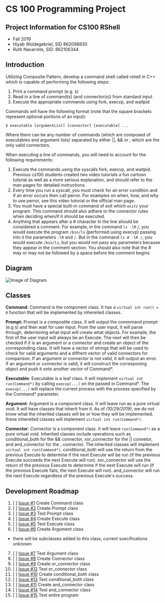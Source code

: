 # CS 100 Programming Project

## Project Information for CS100 RShell
* Fall 2019
* Hiyab Woldegebriel, SID 862098830 
* Ruth Navarrete, SID: 862106344

## Introduction
Utilizing Composite Pattern, develop a command shell called rshell in C++ which is capable of performing the following steps:

1. Print a command prompt (e.g. `$`)
1. Read in a line of command(s) (and connector(s)) from standard input
1. Execute the appropriate commands using fork, execvp, and waitpid

Commands will have the following format (note that the square brackets represent optional portions of an input):

`$ executable [argumentList] [connector] [executable] ...`

Where there can be any number of commands (which are composed of executables and argument lists) separated by either ||, && or ; which are the only valid connectors.

When executing a line of commands, you will need to account for the following requirements:

1. Execute the commands using the syscalls fork, execvp, and waitpid. Previous cs100 students created two video tutorials a fun cartoon tutorial as well as a more serious explanation, and should refer to the man pages for detailed instructions.
2. Every time you run a syscall, you must check for an error condition and if an error occurs then call perror. For examples on when, how, and why to use perror, see this video tutorial or the official man page.
3. You must have a special built-in command of exit which `exits` your program. This command should also adhere to the connector rules when deciding when/if it should be executed.
4. Anything that appears after a # character in the line should be considered a comment. For example, in the command `ls -lR` /, you would execute the program `/bin/ls` (performed using execvp) passing into it the parameters `-lR` and `/`. But in the command `ls # -lR /`, you would execute `/bin/ls`, but you would not pass any parameters because they appear in the comment section. You should also note that the # may or may not be followed by a space before the comment begins

## Diagram
![Image of Diagram](https://github.com/cs100/assignment-yabbie_ruth/blob/master/Design%20Assignment%20Diagram.png)

## Classes
**Command**: Command is the component class. It has a `virtual int run() = 0` function that will be implemented by inhereited classes.

**Prompt:** Prompt is a compostite class. It will output the commmand prompt (e.g `$`) and then wait for user input. From the user input, it will parse through, determining what input will create what objects. For example, the first of the user input will always be an Execute. The next will then be checked if it is an argument or a connector and create an object of the corresponding class. It will have a vector of strings that will be used to check for valid arguments and a diffrent vector of valid connectors for comparison. If an argument or connector is not valid, it will output an error. If an argument or connector is valid, it will construct the corresponing object and push it onto another vector of Command*.

**Executable**: Executable is a leaf class. It will implement `virtual int run(Command*)` by calling `execvp(...)` on the passed in Command*. The `execvp(...)` will replace the current process with the process specified by the Command* parameter.

**Argument**: Argument is a component class. It will leave run as a pure virtual void. It will have classes that inherit from it. As of *(10/29/2019)*, we do not know what the inherited classes will be or how they will be implemented. these inhereited classes will implement `virtual int run(Command*)`.

**Connector**: Connector is a component class. It will leave `run(Command*)` as a pure virtual void. Inherited classes include operations such as conditional_both for the && connector, xor_connector for the || connetor, and and_connector for the ; connector. The inherited classes will implement `virtual int run(Command*)`. conditional_both will use the return from the previous Execute to determine if the next Execute will be run (if the previous Execute succeeds the next Execute will run). xor_connector will use the return of the previous Execute to determine if the next Execute will run (if the previous Execute fails, the next Execute will run). and_connector will run the next Execute regardless of the previous Execute's success.

## Development Roadmap
1. [ ] [Issue #1](https://github.com/cs100/assignment-yabbie_ruth/issues/1#issue-514387114) Create Command class
2. [ ] [Issue #2](https://github.com/cs100/assignment-yabbie_ruth/issues/2#issue-514392464) Create Prompt class
3. [ ] [Issue #3](https://github.com/cs100/assignment-yabbie_ruth/issues/3#issue-514394947) Test Prompt class
4. [ ] [Issue #4](https://github.com/cs100/assignment-yabbie_ruth/issues/4#issue-514395377) Create Execute class
5. [ ] [Issue #5](https://github.com/cs100/assignment-yabbie_ruth/issues/5#issue-514395582) Test Execute class
6. [ ] [Issue #6](https://github.com/cs100/assignment-yabbie_ruth/issues/6#issue-514395775) Create Argument class
  * there will be subclasses added to this class, current soecifications unknown
7. [ ] [Issue #7](https://github.com/cs100/assignment-yabbie_ruth/issues/7#issue-514395889) Test Argument class
8. [ ] [Issue #8](https://github.com/cs100/assignment-yabbie_ruth/issues/8#issue-514396213) Create Connector class
9. [ ] [Issue #9](https://github.com/cs100/assignment-yabbie_ruth/issues/9#issue-514396631) Create or_connector class
10. [ ] [Issue #12](https://github.com/cs100/assignment-yabbie_ruth/issues/12#issue-514396967) Test or_connector class
11. [ ] [Issue #10](https://github.com/cs100/assignment-yabbie_ruth/issues/10#issue-514396710) Create conditional_both class
12. [ ] [Issue #13](https://github.com/cs100/assignment-yabbie_ruth/issues/13#issue-514397036) Test conditional_both class
13. [ ] [Issue #11](https://github.com/cs100/assignment-yabbie_ruth/issues/11#issue-514396831) Create and_connector class
14. [ ] [Issue #14](https://github.com/cs100/assignment-yabbie_ruth/issues/14#issue-514397147) Test and_connector class
15. [ ] [Issue #15](https://github.com/cs100/assignment-yabbie_ruth/issues/15#issue-514397323) Test entire program

